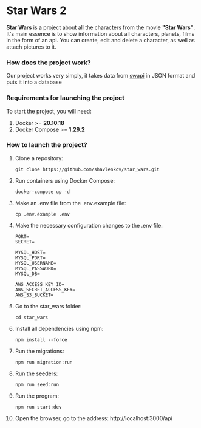 # Star Wars 2

**Star Wars** is a project about all the characters from the movie **"Star Wars"**.
It's main essence is to show information about all characters, planets, films in the form of an api. You can create, edit and delete a character, as well as attach pictures to it.

### How does the project work?
Our project works very simply, it takes data from [swapi](https://swapi.dev "swapi") in JSON format and puts it into a database

### Requirements for launching the project
To start the project, you will need:
1. Docker >= **20.10.18**
2. Docker Compose >= **1.29.2**

### How to launch the project?
1. Clone a repository:

   `git clone https://github.com/shavlenkov/star_wars.git`

2. Run containers using Docker Compose:

   `docker-compose up -d`

3. Make an .env file from the .env.example file:

   `cp .env.example .env`

4. Make the necessary configuration changes to the .env file:

   ```
   PORT=
   SECRET=

   MYSQL_HOST=
   MYSQL_PORT=
   MYSQL_USERNAME=
   MYSQL_PASSWORD=
   MYSQL_DB=

   AWS_ACCESS_KEY_ID=
   AWS_SECRET_ACCESS_KEY=
   AWS_S3_BUCKET=
   ```

5. Go to the star_wars folder:

   `cd star_wars`

6. Install all dependencies using npm:

   `npm install --force`

7. Run the migrations:

   `npm run migration:run`

8. Run the seeders:

   `npm run seed:run`

9. Run the program:

   `npm run start:dev`

10. Open the browser, go to the address: http://localhost:3000/api
